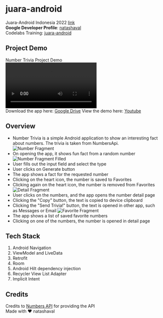# juara-android

Juara-Android Indonesia 2022 [link](https://gdg.community.dev/events/details/google-gdg-jakarta-presents-info-session-juaraandroid-season-1/)  
**Google Developer Profile**: [natashaval](https://developers.google.com/profile/u/natashaval)  
Codelabs Training: [juara-android](https://github.com/natashaval/juara-android)  

## Project Demo
Number Trivia Project Demo  
![Number Trivia Demo](screenshots/number_trivia.mp4)  
Download the app here: [Google Drive](https://drive.google.com/drive/folders/1F95_fAqfvLtikyJLK8YpYs3XU_0x7oon?usp=sharing)
View the demo here: [Youtube](https://youtu.be/HploO0biq48)

## Overview
- Number Trivia is a simple Android application to show an interesting fact about numbers. The trivia is taken from NumbersApi.  
![Number Fragment](screenshots/number_fragment_0.png)
- On opening the app, it shows fun fact from a random number
![Number Fragment Filled](screenshots/number_fragment.png)
- User fills out the input field and select the type
- User clicks on Generate button
- The app shows a fact for the requested number
- Clicking on the heart icon, the number is saved to Favorites
- Clicking again on the heart icon, the number is removed from Favorites
![Detail Fragment](screenshots/detail_fragment.png)
- User clicks on the numbers, and the app opens the number detail page
- Clicking the "Copy" button, the text is copied to device clipboard
- Clicking the "Send Trivia!" button, the text is opened in other app, such as Messages or Email
![Favorite Fragment](screenshots/favorite_fragment.png)
- The app shows a list of saved favorite numbers
- Clicking on one of the numbers, the number is opened in detail page

## Tech Stack
1. Android Navigation
2. ViewModel and LiveData
3. Retrofit
4. Room
5. Android Hilt dependency injection
6. Recycler View List Adapter
7. Implicit Intent

## Credits
Credits to [Numbers API](http://numbersapi.com/) for providing the API  
Made with ♥ natashaval️